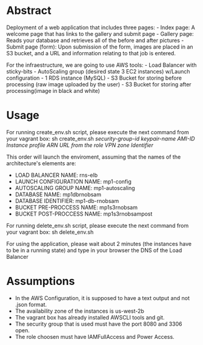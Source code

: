 # Abstract

Deployment of a web application that includes three pages:
	- Index page: A welcome page that has links to the gallery and submit page
	- Gallery page: Reads your database and retrieves all of the before and after pictures
	- Submit page (form): Upon submission of the form, images are placed in an S3 bucket, and a URL and information relating to that job is entered.

For the infraestructure, we are going to use AWS tools:
	- Load Balancer with sticky-bits
	- AutoScaling group (desired state 3 EC2 instances) w/Launch configuration
	- 1 RDS instance (MySQL)
	- S3 Bucket for storing before processing (raw image uploaded by the user)
	- S3 Bucket for storing after processing(image in black and white)

# Usage

For running create_env.sh script, please execute the next command from your vagrant box: sh create_env.sh *security-group-id* *keypair-name* *AMI-ID* *Instance profile ARN URL from the role* *VPN zone Identifier*

This order will launch the enviroment, assuming that the names of the architecture's elements are:
* LOAD BALANCER NAME: rns-elb
* LAUNCH CONFIGURATION NAME: mp1-config
* AUTOSCALING GROUP NAME: mp1-autoscaling
* DATABASE NAME: mp1dbrnobsam
* DATABASE IDENTIFIER: mp1-db-rnobsam
* BUCKET PRE-PROCCESS NAME: mp1s3rnobsam
* BUCKET POST-PROCCESS NAME: mp1s3rnobsampost

For running delete_env.sh script, please execute the next command from your vagrant box: sh delete_env.sh

For using the application, please wait about 2 minutes (the instances have to be in a running state) and type in your browser the DNS of the Load Balancer

# Assumptions

- In the AWS Configuration, it is supposed to have a text output and not .json format.
- The availability zone of the instances is us-west-2b
- The vagrant box has already installed AWSCLI tools and git.
- The security group that is used must have the port 8080 and 3306 open.
- The role choosen must have IAMFullAccess and Power Access.